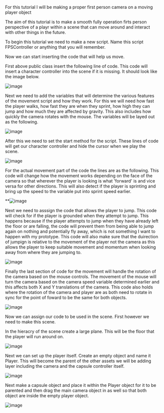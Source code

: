 For this tutorial I will be making a proper first person camera on a moving player object 

The aim of this tutorial is to make a smooth fully operation firts person perspective of a playr within a scene that can move around and interact with other things in the future.

To begin this tutorial we need to make a new script. Name this script FPSController or anything that you will remember.

Now we can start inserting the code that will help us move. 

First above public class insert the following line of code. This code will insert a character controller into the scene if it is missing. It should look like the image below.

![image](https://github.com/user-attachments/assets/b9ce12ae-3799-43ab-a25f-7736a7758ce7)

Next we need to add the variables that will determine the various features of the movement script and how they work. For this we will need how fast the player walks, how fast they are when they sprint, how high they can jump and how much they are affected by gravity.
This also includes how quickly the camera rotates with the mouse. The variables will be layed out as the following. 

![image](https://github.com/user-attachments/assets/3b45bcdf-f798-450e-be69-8009be21fdd1)

After this we need to set the start method for the script. These lines of code will get our character controller and hide the cursor when we play the scene. 

![image](https://github.com/user-attachments/assets/b16fb6ec-9503-4892-bda0-8ec869938250)

For the actual movement part of the code the lines are as the following. This code will change how the movement works depending on the face of the camera so that wherever the player is looking is what 'forward' is and vice versa for other directions. This will also detect if the player is sprinting and bring up the speed to the variable put into sprint speed earlier. 

**![image](https://github.com/user-attachments/assets/c39bf508-976d-4dfe-9412-bfedff9cfdb9)

 Next we need to asssign the code that allows the player to jump. This code will check for if the player is grounded when they attempt to jump. This happens because if the player attempts to jump when they have already left the floor or are falling, the code will prevent them from being able to jump again on nothing and potentially fly away, which is not something I want to happen with my prototype. This code will also make sure that the duirection of jumpign is relative to the movement of the player not the camera as this allows the player to keep suitable movement and momentum when looking away from where they are jumping to. 

 ![image](https://github.com/user-attachments/assets/ff488d14-1a00-471c-ad57-3e59b78c35e3)

Finally the last section of code for the movement will handle the rotation of the camera based on the mouse controls. The movement of the mouse will turn the camera based on the camera speed variable determined earlier and this affects both X and Y translations of the camera. This code also holds where the rotation of the camera and player are as both need to rotate in sync for the point of foward to be the same for both objects. 

![image](https://github.com/user-attachments/assets/a59c4c32-9049-48b8-9003-e85794ab5992)

Now we can assign our code to be used in the scene. First however we need to make this scene.

In the hieracry of the scene create a large plane. This will be the floor that the player will run around on. 

![image](https://github.com/user-attachments/assets/5fc321c6-0ff5-4b0e-ae78-a0d216a9ab61)

Next we can set up the player itself. Create an empty object and name it Player. This will become the parent of the other assets we will be adding layer including the camera and the capsule controller itself.

![image](https://github.com/user-attachments/assets/5599f32e-fc07-4279-99fd-ad60cab612f2)

Next make a capsule object and place it within the Player object for it to be parented and then drag the main camera object in as well so that both object are inside the empty player object. 

![image](https://github.com/user-attachments/assets/d338bb2c-ebda-4a11-ba59-2b76a0ffa2c1)
